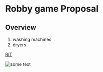 # Robby game Proposal

## Overview
1. washing machines
1. dryers

[RIT](http://www.rit.edu/)

![some text](https://img.purch.com/h/1400/aHR0cDovL3d3dy5saXZlc2NpZW5jZS5jb20vaW1hZ2VzL2kvMDAwLzAyNS84Nzcvb3JpZ2luYWwvYWxpZW5zLUVULmpwZw==)
